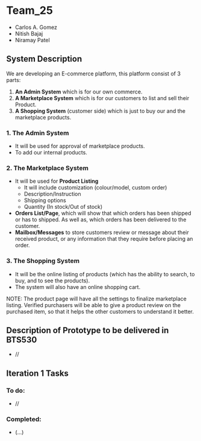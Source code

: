 # Team_25
  * Carlos A. Gomez
  * Nitish Bajaj
  * Niramay Patel
  
## System Description
We are developing an E-commerce platform, this platform consist of 3 parts:
 1. **An Admin System** which is for our own commerce.
 2. **A Marketplace System** which is for our customers to list and sell their Product.
 3. **A Shopping System** (customer side) which is just to buy our and  the marketplace products.
### 1. The Admin System
 * It will be used for approval of marketplace products. 
 * To add our internal products.
### 2. The Marketplace System
 * It will be used for **Product Listing**
   * It will include customization (colour/model, custom order) 
   * Description/Instruction
   * Shipping options
   * Quantity (In stock/Out of stock)
 * **Orders List/Page**, which will show that which orders has been shipped or has to shipped. As well as, which orders has been delivered to the customer.
 * **Mailbox/Messages** to store customers review or message about their received product, or any information that they require before placing an order.
### 3. The Shopping System
 * It will be the online listing of products (which has the ability to search, to buy, and to see the products).
 * The system will also have an online shopping cart.

NOTE: The product page will have all the settings to finalize marketplace listing. Verified purchasers will be able to give a product review on the purchased item, so that it helps the other customers to understand it better.
 
## Description of Prototype to be delivered in BTS530
 * //
 
## Iteration 1 Tasks
### To do:
 * //
### Completed:
 * (...)
